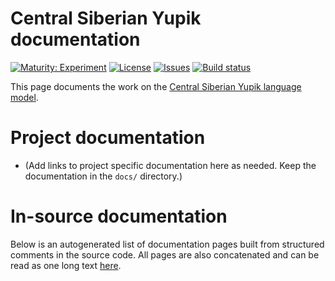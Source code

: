 # Central Siberian Yupik documentation

[![Maturity: Experiment](https://img.shields.io/badge/Maturity-Experiment-black.svg)](https://giellalt.github.io/MaturityClassification.html)
[![License](https://img.shields.io/github/license/giellalt/lang-ess)](https://raw.githubusercontent.com/giellalt/lang-ess/main/LICENSE)
[![Issues](https://img.shields.io/github/issues/giellalt/lang-ess)](https://github.com/giellalt/lang-ess/issues)
[![Build status](https://github.com/giellalt/lang-ess/workflows/Speller%20CI+CD/badge.svg)](https://github.com/giellalt/lang-ess/actions)

This page documents the work on the [Central Siberian Yupik language model](https://github.com/giellalt/lang-ess). 

# Project documentation

* (Add links to project specific documentation here as needed. Keep the documentation in the `docs/` directory.)

# In-source documentation

Below is an autogenerated list of documentation pages built from structured comments in the source code. All pages are also concatenated and can be read as one long text [here](ess.md).
